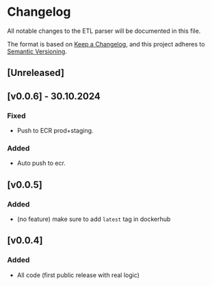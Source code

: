 # Changelog

All notable changes to the ETL parser will be documented in this file.

The format is based on [Keep a Changelog](https://keepachangelog.com/en/1.0.0/),
and this project adheres to [Semantic Versioning](https://semver.org/spec/v2.0.0.html).

## [Unreleased]

## [v0.0.6] - 30.10.2024

### Fixed
- Push to ECR prod+staging.

### Added
- Auto push to ecr.

## [v0.0.5]

### Added
- (no feature) make sure to add `latest` tag in dockerhub

## [v0.0.4]

### Added
- All code (first public release with real logic)
